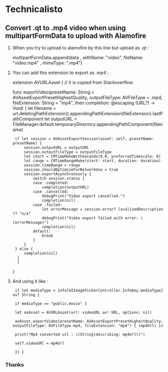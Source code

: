 
# Technicalisto

## Convert .qt to .mp4 video when using multipartFormData to upload with Alamofire

1. When you try to upload to alamofire by this line but upload as .qt :

      multipartFormData.append(data , withName: "video", fileName: "video.mp4" , mimeType: ".mp4")
    

2. You can add this extension to export as .mp4 : 

    extension AVURLAsset { // it is copied from Stackoverflow

     func exportVideo(presetName: String = AVAssetExportPresetHighestQuality, outputFileType: AVFileType = .mp4, fileExtension: String = "mp4", then completion: @escaping (URL?) -> Void)
         {
            let filename = url.deletingPathExtension().appendingPathExtension(fileExtension).lastPathComponent
            let outputURL = FileManager.default.temporaryDirectory.appendingPathComponent(filename)

        if let session = AVAssetExportSession(asset: self, presetName: presetName) {
            session.outputURL = outputURL
            session.outputFileType = outputFileType
            let start = CMTimeMakeWithSeconds(0.0, preferredTimescale: 0)
            let range = CMTimeRangeMake(start: start, duration: duration)
            session.timeRange = range
            session.shouldOptimizeForNetworkUse = true
            session.exportAsynchronously {
                switch session.status {
                case .completed:
                    completion(outputURL)
                case .cancelled:
                    debugPrint("Video export cancelled.")
                    completion(nil)
                case .failed:
                    let errorMessage = session.error?.localizedDescription ?? "n/a"
                    debugPrint("Video export failed with error: \(errorMessage)")
                    completion(nil)
                default:
                    break
                }
            }
        } else {
            completion(nil)
         }
         }
     }
     

3. And using it like :

        if let mediaType = info[UIImagePickerController.InfoKey.mediaType] as? String {
        
        if mediaType == "public.movie" {

        let avAsset = AVURLAsset(url: videoURL as! URL, options: nil)
        
        avAsset.exportVideo(presetName: AVAssetExportPresetHighestQuality, outputFileType: AVFileType.mp4, fileExtension: "mp4") { (mp4Url) in
        
        print("Mp4 converted url : \(String(describing: mp4Url))")
        
        self.videoURl = mp4Url
        
        }} }
        

### Thanks

